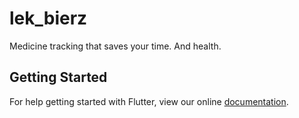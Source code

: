 # lek_bierz

Medicine tracking that saves your time. And health.

## Getting Started

For help getting started with Flutter, view our online
[documentation](https://flutter.io/).
